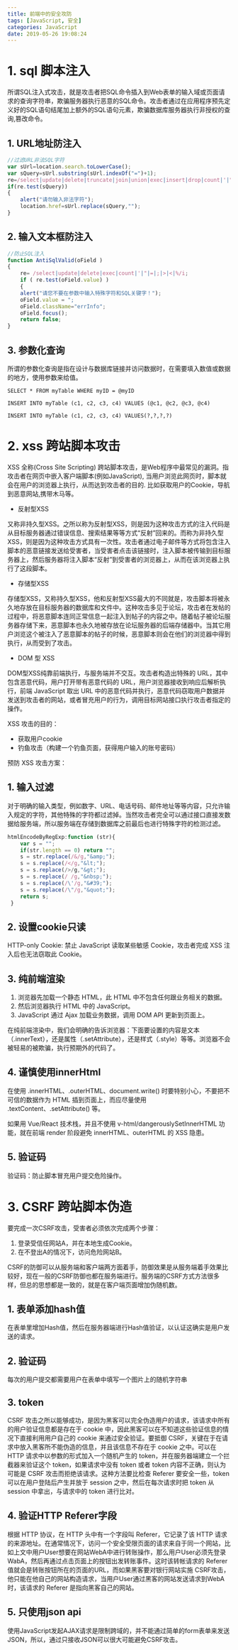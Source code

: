 ```yaml
---
title: 前端中的安全攻防
tags: [JavaScript, 安全]
categories: JavaScript 
date: 2019-05-26 19:08:24
---
```


# 1. sql 脚本注入

所谓SQL注入式攻击，就是攻击者把SQL命令插入到Web表单的输入域或页面请求的查询字符串，欺骗服务器执行恶意的SQL命令。攻击者通过在应用程序预先定义好的SQL语句结尾加上额外的SQL语句元素，欺骗数据库服务器执行非授权的查询,篡改命令。

## 1. URL地址防注入

```javascript
//过滤URL非法SQL字符
var sUrl=location.search.toLowerCase();
var sQuery=sUrl.substring(sUrl.indexOf("=")+1);
re=/select|update|delete|truncate|join|union|exec|insert|drop|count|'|"|;|>|<|%/i;
if(re.test(sQuery))
{
    alert("请勿输入非法字符");
    location.href=sUrl.replace(sQuery,"");
}
```

## 2. 输入文本框防注入

```javascript
//防止SQL注入
function AntiSqlValid(oField )
{
    re= /select|update|delete|exec|count|'|"|=|;|>|<|%/i;
    if ( re.test(oField.value) )
    {
    alert("请您不要在参数中输入特殊字符和SQL关键字！");
    oField.value = ";
    oField.className="errInfo";
    oField.focus();
    return false;
}
```

## 3. 参数化查询

所谓的参数化查询是指在设计与数据库链接并访问数据时，在需要填入数值或数据的地方，使用参数来给值。

```mysql
SELECT * FROM myTable WHERE myID = @myID

INSERT INTO myTable (c1, c2, c3, c4) VALUES (@c1, @c2, @c3, @c4)

INSERT INTO myTable (c1, c2, c3, c4) VALUES(?,?,?,?)
```

# 2. xss 跨站脚本攻击

XSS 全称(Cross Site Scripting) 跨站脚本攻击，是Web程序中最常见的漏洞。指攻击者在网页中嵌入客户端脚本(例如JavaScript), 当用户浏览此网页时，脚本就会在用户的浏览器上执行，从而达到攻击者的目的. 比如获取用户的Cookie，导航到恶意网站,携带木马等。

* 反射型XSS

又称非持久型XSS。之所以称为反射型XSS，则是因为这种攻击方式的注入代码是从目标服务器通过错误信息、搜索结果等等方式“反射”回来的。而称为非持久型XSS，则是因为这种攻击方式具有一次性。攻击者通过电子邮件等方式将包含注入脚本的恶意链接发送给受害者，当受害者点击该链接时，注入脚本被传输到目标服务器上，然后服务器将注入脚本“反射”到受害者的浏览器上，从而在该浏览器上执行了这段脚本。

* 存储型XSS

存储型XSS，又称持久型XSS，他和反射型XSS最大的不同就是，攻击脚本将被永久地存放在目标服务器的数据库和文件中。这种攻击多见于论坛，攻击者在发帖的过程中，将恶意脚本连同正常信息一起注入到帖子的内容之中。随着帖子被论坛服务器存储下来，恶意脚本也永久地被存放在论坛服务器的后端存储器中。当其它用户浏览这个被注入了恶意脚本的帖子的时候，恶意脚本则会在他们的浏览器中得到执行，从而受到了攻击。

* DOM 型 XSS

DOM型XSS纯靠前端执行，与服务端并不交互。攻击者构造出特殊的 URL，其中包含恶意代码，用户打开带有恶意代码的 URL，用户浏览器接收到响应后解析执行，前端 JavaScript 取出 URL 中的恶意代码并执行，恶意代码窃取用户数据并发送到攻击者的网站，或者冒充用户的行为，调用目标网站接口执行攻击者指定的操作。

XSS 攻击的目的：

* 获取用户cookie
* 钓鱼攻击（构建一个钓鱼页面，获得用户输入的账号密码）

预防 XSS 攻击方案：

## 1. 输入过滤

对于明确的输入类型，例如数字、URL、电话号码、邮件地址等等内容，只允许输入规定的字符，其他特殊的字符都过滤掉。当然攻击者完全可以通过接口直接发数据给服务端，所以服务端在存储到数据库之前最后也进行特殊字符的检测过滤。

```javascript
htmlEncodeByRegExp:function (str){  
    var s = "";
    if(str.length == 0) return "";
    s = str.replace(/&/g,"&amp;");
    s = s.replace(/</g,"&lt;");
    s = s.replace(/>/g,"&gt;");
    s = s.replace(/ /g,"&nbsp;");
    s = s.replace(/\'/g,"&#39;");
    s = s.replace(/\"/g,"&quot;");
    return s;  
 }
```

## 2. 设置cookie只读

HTTP-only Cookie: 禁止 JavaScript 读取某些敏感 Cookie，攻击者完成 XSS 注入后也无法窃取此 Cookie。

## 3. 纯前端渲染

1. 浏览器先加载一个静态 HTML，此 HTML 中不包含任何跟业务相关的数据。
2. 然后浏览器执行 HTML 中的 JavaScript。
3. JavaScript 通过 Ajax 加载业务数据，调用 DOM API 更新到页面上。

在纯前端渲染中，我们会明确的告诉浏览器：下面要设置的内容是文本（.innerText），还是属性（.setAttribute），还是样式（.style）等等。浏览器不会被轻易的被欺骗，执行预期外的代码了。

## 4. 谨慎使用innerHtml

在使用 .innerHTML、.outerHTML、document.write() 时要特别小心，不要把不可信的数据作为 HTML 插到页面上，而应尽量使用 .textContent、.setAttribute() 等。

如果用 Vue/React 技术栈，并且不使用 v-html/dangerouslySetInnerHTML 功能，就在前端 render 阶段避免 innerHTML、outerHTML 的 XSS 隐患。

## 5. 验证码

验证码：防止脚本冒充用户提交危险操作。

# 3. CSRF 跨站脚本伪造

要完成一次CSRF攻击，受害者必须依次完成两个步骤：

1. 登录受信任网站A，并在本地生成Cookie。
2. 在不登出A的情况下，访问危险网站B。

CSRF的防御可以从服务端和客户端两方面着手，防御效果是从服务端着手效果比较好，现在一般的CSRF防御也都在服务端进行。服务端的CSRF方式方法很多样，但总的思想都是一致的，就是在客户端页面增加伪随机数。

## 1. 表单添加hash值

在表单里增加Hash值，然后在服务器端进行Hash值验证，以认证这确实是用户发送的请求。

## 2. 验证码

每次的用户提交都需要用户在表单中填写一个图片上的随机字符串

## 3. token

CSRF 攻击之所以能够成功，是因为黑客可以完全伪造用户的请求，该请求中所有的用户验证信息都是存在于 cookie 中，因此黑客可以在不知道这些验证信息的情况下直接利用用户自己的 cookie 来通过安全验证。要抵御 CSRF，关键在于在请求中放入黑客所不能伪造的信息，并且该信息不存在于 cookie 之中。可以在 HTTP 请求中以参数的形式加入一个随机产生的 token，并在服务器端建立一个拦截器来验证这个 token，如果请求中没有 token 或者 token 内容不正确，则认为可能是 CSRF 攻击而拒绝该请求。这种方法要比检查 Referer 要安全一些，token 可以在用户登陆后产生并放于 session 之中，然后在每次请求时把 token 从 session 中拿出，与请求中的 token 进行比对。

## 4. 验证HTTP Referer字段

根据 HTTP 协议，在 HTTP 头中有一个字段叫 Referer，它记录了该 HTTP 请求的来源地址。在通常情况下，访问一个安全受限页面的请求来自于同一个网站，比如上文中用户User想要在网站WebA中进行转账操作，那么用户User必须先登录WabA，然后再通过点击页面上的按钮出发转账事件。这时该转帐请求的 Referer 值就会是转账按钮所在的页面的URL，而如果黑客要对银行网站实施 CSRF攻击，他只能在他自己的网站构造请求，当用户User通过黑客的网站发送请求到WebA时，该请求的 Referer 是指向黑客自己的网站。

## 5. 只使用json api

使用JavaScript发起AJAX请求是限制跨域的，并不能通过简单的form表单来发送JSON，所以，通过只接收JSON可以很大可能避免CSRF攻击。

<!-- more -->
